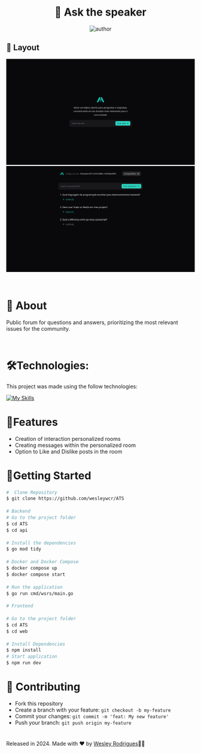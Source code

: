 <h1 align="center"> <strong>📢 Ask the speaker</strong></h1>

<p align="center">
<img alt="author" src="https://img.shields.io/static/v1?label=WesleyRodrigues&message=Author&color=41b883&labelColor=000000">

</p>

<h2 id="layout">🎨 Layout</h2>
<p align="center" >

  <img src=".github/Screenshot_01.png"  >
  <img src=".github/Screenshot_02.png"  >
</p>



<br />

# 📕 About
Public forum for questions and answers, prioritizing the most relevant issues for the community.

</br>

# 🛠️Technologies:
This project was made using the follow technologies:


[![My Skills](https://skillicons.dev/icons?i=ts,vite,react,tailwind,go,postgres,docker)](https://skillicons.dev)


# 🚀Features

* Creation of interaction personalized rooms
* Creating messages within the personalized room
* Option to Like and Dislike posts in the room




# 🏃Getting Started


```sh
#  Clone Repository
$ git clone https://github.com/wesleywcr/ATS

# Backend
# Go to the project folder
$ cd ATS
$ cd api

# Install the dependencies
$ go mod tidy

# Docker and Docker Compose
$ docker compose up
$ docker compose start

# Run the application
$ go run cmd/wsrs/main.go 

# Frontend

# Go to the project folder
$ cd ATS
$ cd web

# Install Dependencies
$ npm install
# Start application
$ npm run dev
```

# 🤝 Contributing

- Fork this repository
- Create a branch with your feature: `git checkout -b my-feature`
- Commit your changes: `git commit -m 'feat: My new feature'`
- Push your branch: `git push origin my-feature`
# 

Released in 2024.
Made with ❤️ by [Wesley Rodrigues](https://github.com/wesleywcr)🤙👊
